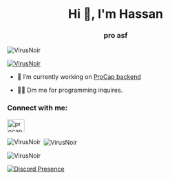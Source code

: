 <h1 align="center">Hi 👋, I'm Hassan</h1>
<h3 align="center">pro asf</h3>

<p align="left"> <img src="https://komarev.com/ghpvc/?username=virusnoirrr&label=Profile%20views&color=0e75b6&style=flat" alt="VirusNoir" /> </p>

<p align="left"> <a href="https://github.com/ryo-ma/github-profile-trophy"><img src="https://github-profile-trophy.vercel.app/?username=virusnoirrr" alt="VirusNoir" /></a> </p>

- 🔭 I’m currently working on [ProCap backend](https://www.procap.wtf/)

- 👨‍💻 Dm me for programming inquires.

<h3 align="left">Connect with me:</h3>
<p align="left">
<a href="https://discord.gg/procap" target="blank"><img align="center" src="https://raw.githubusercontent.com/rahuldkjain/github-profile-readme-generator/master/src/images/icons/Social/discord.svg" alt="procap" height="30" width="40" /></a>
</p>
<p><img align="left" src="https://github-readme-stats.vercel.app/api/top-langs?username=virusnoirrr&show_icons=true&locale=en&layout=compact" alt="VirusNoir" /></p>

<p>&nbsp;<img align="center" src="https://github-readme-stats.vercel.app/api?username=virusnoirrr&show_icons=true&locale=en" alt="VirusNoir" /></p>

<p><img align="center" src="https://github-readme-streak-stats.herokuapp.com/?user=virusnoirrr&" alt="VirusNoir" /></p>

[![Discord Presence](https://lanyard.cnrad.dev/api/1087555822399262812)](https://discord.com/users/1087555822399262812)
